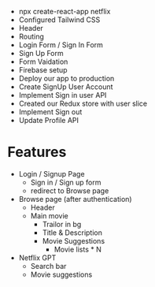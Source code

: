 - npx create-react-app netflix
- Configured Tailwind CSS
- Header
- Routing
- Login Form / Sign In Form
- Sign Up Form
- Form Vaidation
- Firebase setup
- Deploy our app to production
- Create SignUp User Account
- Implement Sign in user API
- Created our Redux store with user slice
- Implement Sign out
- Update Profile API

# Features

- Login / Signup Page
  - Sign in / Sign up form
  - redirect to Browse page
- Browse page (after authentication)
  - Header
  - Main movie
    - Trailor in bg
    - Title & Description
    - Movie Suggestions
      - Movie lists \* N
- Netflix GPT
  - Search bar
  - Movie suggestions
